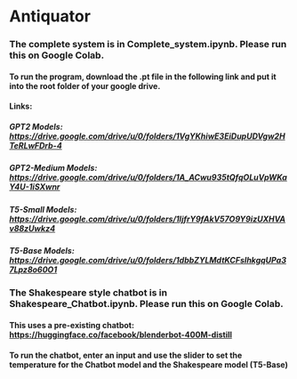 # Antiquator
### The complete system is in **Complete_system.ipynb**. Please run this on Google Colab.
#### To run the program, download the **.pt** file in the following link and put it into the root folder of your google drive.
#### Links:
##### GPT2 Models: https://drive.google.com/drive/u/0/folders/1VgYKhiwE3EiDupUDVgw2HTeRLwFDrb-4
##### GPT2-Medium Models: https://drive.google.com/drive/u/0/folders/1A_ACwu935tQfqOLuVpWKaY4U-1iSXwnr
##### T5-Small Models: https://drive.google.com/drive/u/0/folders/1ljfrY9fAkV57O9Y9izUXHVAv88zUwkz4
##### T5-Base Models: https://drive.google.com/drive/u/0/folders/1dbbZYLMdtKCFsIhkgqUPa37Lpz8o60O1

### The Shakespeare style chatbot is in **Shakespeare_Chatbot.ipynb**. Please run this on Google Colab.
#### This uses a pre-existing chatbot: https://huggingface.co/facebook/blenderbot-400M-distill
#### To run the chatbot, enter an input and use the slider to set the temperature for the Chatbot model and the Shakespeare model (T5-Base)
